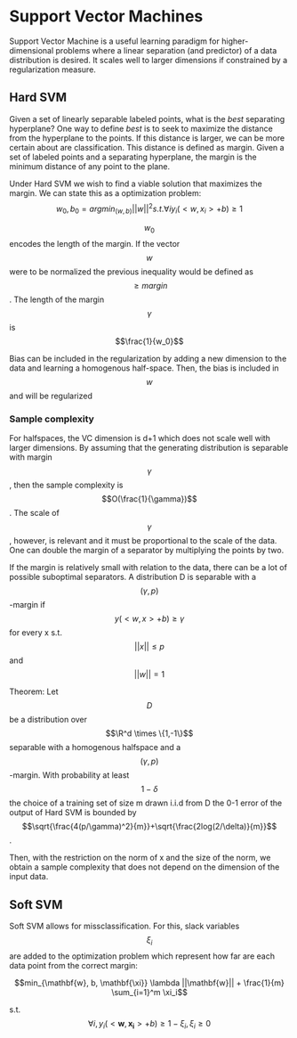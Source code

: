 # Support Vector Machines
Support Vector Machine is a useful learning paradigm for higher-dimensional problems where a linear separation (and predictor) of a data distribution is desired. It scales well to larger dimensions if constrained by a regularization measure.

## Hard SVM
Given a set of linearly separable labeled points, what is the *best* separating hyperplane? One way to define *best* is to seek to maximize the distance from the hyperplane to the points. If this distance is larger, we can be more certain about are classification. This distance is defined as margin. Given a set of labeled points and a separating hyperplane, the margin is the minimum distance of any point to the plane.

Under Hard SVM we wish to find a viable solution that maximizes the margin. We can state this as a optimization problem:
$$w_0, b_0 = argmin_{(w,b)} ||w||^2 s.t. \forall i y_i(<w, x_i> + b) \geq 1$$

$$w_0 $$ encodes the length of the margin. If the vector $$w$$ were to be normalized the previous inequality would be defined as $$\geq margin$$. The length of the margin $$\gamma$$ is $$\frac{1}{w_0}$$

Bias can be included in the regularization by adding a new dimension to the data and learning a homogenous half-space. Then, the bias is included in $$w$$ and will be regularized

### Sample complexity
For halfspaces, the VC dimension is d+1 which does not scale well with larger dimensions. By assuming that the generating distribution is separable with margin $$\gamma$$, then the sample complexity is $$O(\frac{1}{\gamma})$$. The scale of $$\gamma$$, however, is relevant and it must be proportional to the scale of the data. One can double the margin of a separator by multiplying the points by two.

If the margin is relatively small with relation to the data, there can be a lot of possible suboptimal separators. A distribution D is separable with a $$(\gamma, p)$$-margin if $$y(<w, x> + b) \geq \gamma$$ for every x s.t. $$||x|| \leq p$$ and $$||w|| = 1$$

Theorem: Let $$D$$ be a distribution over $$\R^d \times \{1,-1\}$$ separable with a homogenous halfspace and a $$(\gamma, p)$$-margin. With probability at least $$1-\delta$$ the choice of a training set of size m drawn i.i.d from D the 0-1 error of the output of Hard SVM is bounded by $$\sqrt{\frac{4(p/\gamma)^2}{m}}+\sqrt{\frac{2log(2/\delta)}{m}}$$.

Then, with the restriction on the norm of x and the size of the norm, we obtain a sample complexity that does not depend on the dimension of the input data.

## Soft SVM
Soft SVM allows for missclassification. For this,  slack variables $$\xi_i$$ are added to the optimization problem which represent how far are each data point from the correct margin:

$$min_{\mathbf{w}, b, \mathbf{\xi}} \lambda ||\mathbf{w}|| + \frac{1}{m} \sum_{i=1}^m \xi_i$$

s.t.
$$\forall i, y_i(<\mathbf{w}, \mathbf{x_i}> + b) \geq 1 - \xi_i, \xi_i \geq 0$$
